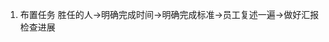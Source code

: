<!--
 * @Author: your name
 * @Date: 2022-04-25 10:42:52
 * @LastEditTime: 2022-04-25 10:44:05
 * @LastEditors: your name
 * @Description: 打开koroFileHeader查看配置 进行设置: https://github.com/OBKoro1/koro1FileHeader/wiki/%E9%85%8D%E7%BD%AE
 * @FilePath: /fe_interview/团队管理/团队管理.md
-->
1. 布置任务
胜任的人->明确完成时间->明确完成标准->员工复述一遍->做好汇报检查进展